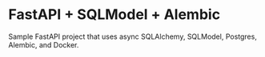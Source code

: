 # FastAPI + SQLModel + Alembic

Sample FastAPI project that uses async SQLAlchemy, SQLModel, Postgres, Alembic, and Docker.
